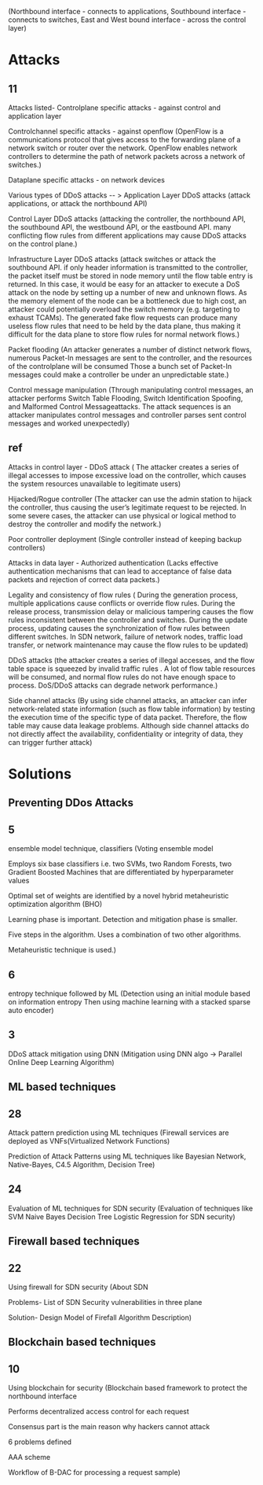 (Northbound interface - connects to applications, Southbound interface - connects to switches, East and West bound interface - across the control layer)

# Attacks
## 11

Attacks listed-
Controlplane specific attacks - against control and application layer

Controlchannel specific attacks - against openflow
(OpenFlow is a communications protocol that gives access to the forwarding plane of a network switch or router over the network. OpenFlow enables network controllers to determine the path of network packets across a network of switches.)

Dataplane specific attacks - on network devices

Various types of DDoS attacks -- >
Application Layer DDoS attacks
(attack applications, or attack the northbound API)

Control Layer DDoS attacks
(attacking the controller, the northbound API, the southbound API, the westbound API, or the eastbound API. many conflicting flow rules from different applications may cause DDoS attacks on the control plane.)

Infrastructure Layer DDoS attacks
(attack switches or attack the southbound API. if only header information is transmitted to the controller, the packet itself must be stored in node memory until the flow table entry is 
returned. In this case, it would be easy for an attacker to execute a DoS attack on the node by setting up a number of new and unknown flows. As the memory element of the node can be a bottleneck due to high cost, an attacker could potentially overload the switch memory (e.g. targeting to exhaust TCAMs). The generated fake flow requests can produce many useless flow rules that need to be held by the data plane, thus making it difficult for the data plane to store flow rules for normal network flows.)

Packet flooding
(An attacker generates a number of distinct network flows, numerous Packet-In messages are 
sent to the controller, and the resources of the controlplane will be consumed Those a bunch set of Packet-In messages could make a controller be under an unpredictable state.)

Control message manipulation
(Through manipulating control messages, an attacker performs Switch Table Flooding, Switch Identification Spoofing, and Malformed Control Messageattacks. The attack sequences is an attacker manipulates control messages and controller parses sent control messages and worked unexpectedly)


## ref

Attacks in control layer -
DDoS attack
( The attacker creates a series of illegal accesses to impose excessive load on the controller, which causes the system resources unavailable to legitimate users)

Hijacked/Rogue controller
(The attacker can use the admin station to hijack the controller, thus causing the user’s legitimate request to be rejected. In some severe cases, the attacker can use physical or logical method to destroy the controller and modify the network.)

Poor controller deployment
(Single controller instead of keeping backup controllers)

Attacks in data layer -
Authorized authentication
(Lacks effective authentication mechanisms that can lead to acceptance of false data packets and rejection of correct data packets.)

Legality and consistency of flow rules
( During the generation process, multiple applications cause conflicts or override flow rules. During the release process, transmission delay or malicious tampering causes the flow rules inconsistent between the controller and switches. During the update process, updating causes the synchronization of flow rules between different switches. In SDN network, failure of network nodes, traffic load transfer, or network maintenance may cause the flow rules to be updated)

DDoS attacks
(the attacker creates a series of illegal accesses, and the flow table space is squeezed by invalid traffic rules . A lot of flow table resources will be consumed, and normal flow rules do not have enough space to process. DoS/DDoS attacks can degrade network performance.)

Side channel attacks
(By using side channel attacks, an attacker can infer network-related state information (such as flow table information) by testing the execution time of the specific type of data packet. Therefore, the flow table may cause data leakage problems. Although side channel attacks do not directly affect the availability, confidentiality or integrity of data, they can trigger further attack)


<!-- ## 25

DDoS Attacks
Controller Compromise
Thrid-Party Add-ons
Attacks on control level communication and data transfer
Listening attacks
 -->

# Solutions

Preventing DDos Attacks
------------------------

## 5

ensemble model technique, classifiers
(Voting ensemble model

Employs six base classifiers i.e. two SVMs, two Random Forests, two Gradient Boosted Machines that are differentiated by hyperparameter values

Optimal set of weights are identified by a novel hybrid metaheuristic optimization algorithm (BHO)

Learning phase is important. Detection and mitigation phase is smaller.

Five steps in the algorithm. Uses a combination of two other algorithms.

Metaheuristic technique is used.)


## 6

entropy technique followed by ML
(Detection using an initial module based on information entropy
Then using machine learning with a stacked sparse auto encoder)


## 3

DDoS attack mitigation using DNN
(Mitigation using DNN algo -> Parallel Online Deep Learning Algorithm)


<!-- ## 21

Various other mitigation techniques -->


ML based techniques
-------------------

## 28

Attack pattern prediction using ML techniques
(Firewall services are deployed as VNFs(Virtualized Network Functions)

Prediction of Attack Patterns using ML techniques like Bayesian Network, Native-Bayes, C4.5 Algorithm, Decision Tree)


## 24

Evaluation of ML techniques for SDN security
(Evaluation of techniques like
SVM
Naive Bayes
Decision Tree
Logistic Regression
for SDN security)



Firewall based techniques
-------------------------

## 22

Using firewall for SDN security
(About SDN

Problems-
List of SDN Security vulnerabilities in three plane

Solution-
Design Model of Firefall
Algorithm Description)


Blockchain based techniques
---------------------------

## 10

Using blockchain for security
(Blockchain based framework to protect the northbound interface

Performs decentralized access control for each request

Consensus part is the main reason why hackers cannot attack

6 problems defined

AAA scheme

Workflow of B-DAC for processing a request sample)